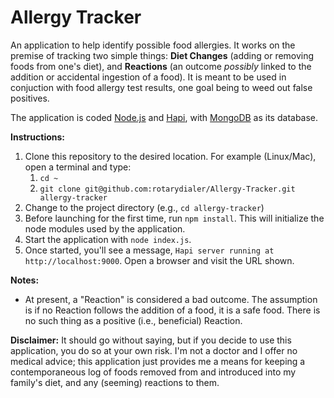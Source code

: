 # Allergy Tracker
An application to help identify possible food allergies. It works on the premise of tracking two simple things: **Diet Changes** (adding or removing foods from one's diet), and **Reactions** (an outcome *possibly* linked to the addition or accidental ingestion of a food). It is meant to be used in conjuction with food allergy test results, one goal being to weed out false positives.

The application is coded [Node.js](https://nodejs.org) and [Hapi](https://hapijs.com), with [MongoDB](https://www.mongodb.com) as its database.

**Instructions:**

1. Clone this repository to the desired location. For example (Linux/Mac), open a terminal and type:
    1. `cd ~`
    2. `git clone git@github.com:rotarydialer/Allergy-Tracker.git allergy-tracker`
2. Change to the project directory (e.g., `cd allergy-tracker`)
3. Before launching for the first time, run `npm install`. This will initialize the node modules used by the application.
4. Start the application with `node index.js`.
5. Once started, you'll see a message, `Hapi server running at http://localhost:9000`. Open a browser and visit the URL shown.

**Notes:**
- At present, a "Reaction" is considered a bad outcome. The assumption is if no Reaction follows the addition of a food, it is a safe food. There is no such thing as a positive (i.e., beneficial) Reaction.

**Disclaimer:**
It should go without saying, but if you decide to use this application, you do so at your own risk. I'm not a doctor
and I offer no medical advice; this application just provides me a means for keeping a contemporaneous log of foods removed from and introduced into my family's diet, and any (seeming) reactions to them.
